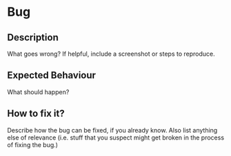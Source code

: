 # Bug

## Description
What goes wrong? If helpful, include a screenshot or steps to reproduce.

## Expected Behaviour
What should happen?

## How to fix it?
Describe how the bug can be fixed, if you already know.
Also list anything else of relevance (i.e. stuff that you suspect might get broken in the process of fixing the bug.)